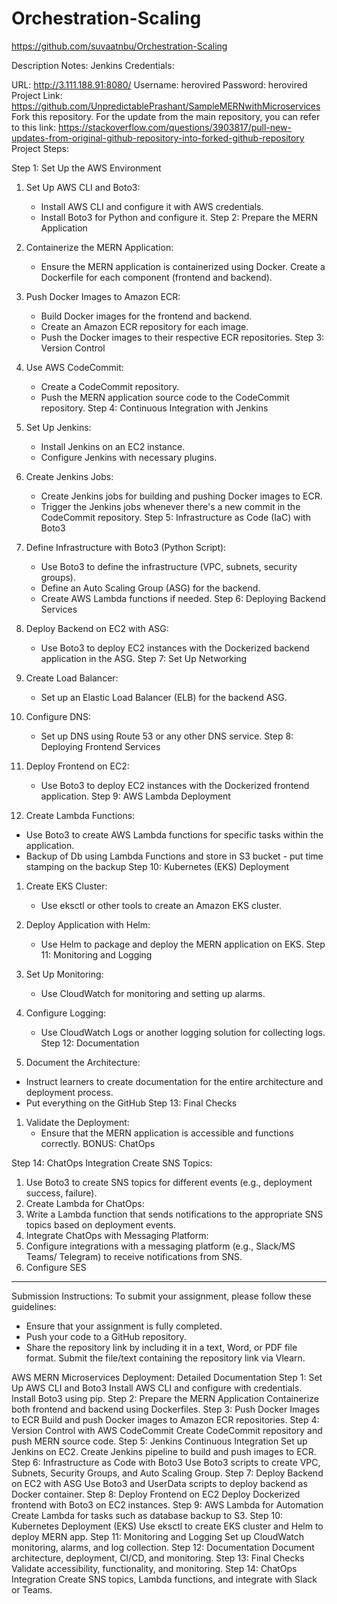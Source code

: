 # Orchestration-Scaling
https://github.com/suvaatnbu/Orchestration-Scaling

Description
Notes:
Jenkins Credentials:

URL: http://3.111.188.91:8080/
Username: herovired
Password: herovired
Project Link: https://github.com/UnpredictablePrashant/SampleMERNwithMicroservices
Fork this repository. For the update from the main repository, you can refer to this link:
https://stackoverflow.com/questions/3903817/pull-new-updates-from-original-github-repository-into-forked-github-repository
Project Steps:

Step 1: Set Up the AWS Environment

1. Set Up AWS CLI and Boto3:

   - Install AWS CLI and configure it with AWS credentials.
   - Install Boto3 for Python and configure it.
Step 2: Prepare the MERN Application
1. Containerize the MERN Application:
   - Ensure the MERN application is containerized using Docker. Create a Dockerfile for each component (frontend and backend).
2. Push Docker Images to Amazon ECR:
   - Build Docker images for the frontend and backend.
   - Create an Amazon ECR repository for each image.
   - Push the Docker images to their respective ECR repositories.
Step 3: Version Control
1. Use AWS CodeCommit:
   - Create a CodeCommit repository.
   - Push the MERN application source code to the CodeCommit repository.
Step 4: Continuous Integration with Jenkins
1. Set Up Jenkins:
   - Install Jenkins on an EC2 instance.
   - Configure Jenkins with necessary plugins.
2. Create Jenkins Jobs:
   - Create Jenkins jobs for building and pushing Docker images to ECR.
   - Trigger the Jenkins jobs whenever there's a new commit in the CodeCommit repository.
Step 5: Infrastructure as Code (IaC) with Boto3
1. Define Infrastructure with Boto3 (Python Script):
   - Use Boto3 to define the infrastructure (VPC, subnets, security groups).
   - Define an Auto Scaling Group (ASG) for the backend.
   - Create AWS Lambda functions if needed.
Step 6: Deploying Backend Services
1. Deploy Backend on EC2 with ASG:
   - Use Boto3 to deploy EC2 instances with the Dockerized backend application in the ASG.
Step 7: Set Up Networking
1. Create Load Balancer:
   - Set up an Elastic Load Balancer (ELB) for the backend ASG.
2. Configure DNS:
   - Set up DNS using Route 53 or any other DNS service.
Step 8: Deploying Frontend Services
1. Deploy Frontend on EC2:
   - Use Boto3 to deploy EC2 instances with the Dockerized frontend application.
Step 9: AWS Lambda Deployment
1. Create Lambda Functions:
- Use Boto3 to create AWS Lambda functions for specific tasks within the application.
- Backup of Db using Lambda Functions and store in S3 bucket - put time stamping on the backup
Step 10: Kubernetes (EKS) Deployment


1. Create EKS Cluster:
   - Use eksctl or other tools to create an Amazon EKS cluster.
2. Deploy Application with Helm:
   - Use Helm to package and deploy the MERN application on EKS.
Step 11: Monitoring and Logging
1. Set Up Monitoring:
   - Use CloudWatch for monitoring and setting up alarms.


2. Configure Logging:
   - Use CloudWatch Logs or another logging solution for collecting logs.
Step 12: Documentation
1. Document the Architecture:
 - Instruct learners to create documentation for the entire architecture and deployment process.
 - Put everything on the GitHub
Step 13: Final Checks


1. Validate the Deployment:
   - Ensure that the MERN application is accessible and functions correctly.
BONUS: ChatOps


Step 14: ChatOps Integration
Create SNS Topics:


1.	Use Boto3 to create SNS topics for different events (e.g., deployment success, failure).
2.	Create Lambda for ChatOps:
1.	Write a Lambda function that sends notifications to the appropriate SNS topics based on deployment events.
2.	Integrate ChatOps with Messaging Platform:
3.	Configure integrations with a messaging platform (e.g., Slack/MS Teams/ Telegram) to receive notifications from SNS.
4.	Configure SES


________________________________________
Submission Instructions:
To submit your assignment, please follow these guidelines:
- Ensure that your assignment is fully completed.
- Push your code to a GitHub repository.
- Share the repository link by including it in a text, Word, or PDF file format.
Submit the file/text containing the repository link via Vlearn.


 
 
 
 
 
 
 

AWS MERN Microservices Deployment: Detailed Documentation
 Step 1: Set Up AWS CLI and Boto3
 Install AWS CLI and configure with credentials.
 Install Boto3 using pip.
 Step 2: Prepare the MERN Application
 Containerize both frontend and backend using Dockerfiles.
 Step 3: Push Docker Images to ECR
 Build and push Docker images to Amazon ECR repositories.
 Step 4: Version Control with AWS CodeCommit
 Create CodeCommit repository and push MERN source code.
 Step 5: Jenkins Continuous Integration
 Set up Jenkins on EC2.
 Create Jenkins pipeline to build and push images to ECR.
 Step 6: Infrastructure as Code with Boto3
 Use Boto3 scripts to create VPC, Subnets, Security Groups, and Auto Scaling Group.
 Step 7: Deploy Backend on EC2 with ASG
 Use Boto3 and UserData scripts to deploy backend as Docker container.
 Step 8: Deploy Frontend on EC2
 Deploy Dockerized frontend with Boto3 on EC2 instances.
 Step 9: AWS Lambda for Automation
 Create Lambda for tasks such as database backup to S3.
 Step 10: Kubernetes Deployment (EKS)
 Use eksctl to create EKS cluster and Helm to deploy MERN app.
 Step 11: Monitoring and Logging
 Set up CloudWatch monitoring, alarms, and log collection.
 Step 12: Documentation
 Document architecture, deployment, CI/CD, and monitoring.
 Step 13: Final Checks
Validate accessibility, functionality, and monitoring.
 Step 14: ChatOps Integration
 Create SNS topics, Lambda functions, and integrate with Slack or Teams.
 
